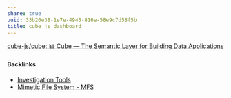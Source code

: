```yaml
---
share: true
uuid: 33b20e38-1e7e-4945-816e-58e9c7d58f5b
title: cube js dashboard
---
```

[cube-js/cube: 📊 Cube — The Semantic Layer for Building Data Applications](https://github.com/cube-js/cube)

#### Backlinks

* [Investigation Tools](/0f9ca6fa-c204-4b8e-9bed-78b7627c9d89)
* [Mimetic File System - MFS](/174ec832-c137-4d44-b581-3e552e0c047e)